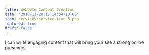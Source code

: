 ```yaml
---
title: Website Content Creation
date: '2018-11-28T15:14:54+10:00'
icon: services/service-icon-5.png
featured: true
draft: false
---
```

I can write engaging content that will bring your site a strong online presence.
